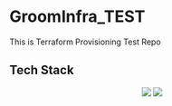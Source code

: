 # GroomInfra_TEST
This is Terraform Provisioning Test Repo

## Tech Stack
<div align="center">
	<img src="https://img.shields.io/badge/Terraform-7B42BC?style=flat&logo=Terraform&logoColor=white" />
	<img src="https://img.shields.io/badge/gnubash-E34F26?style=flat&logo=gnubash&logoColor=white" />
</div>
